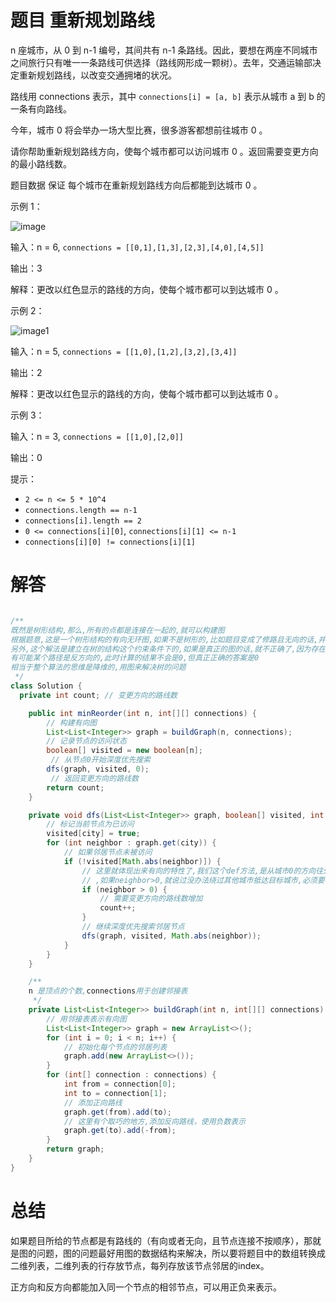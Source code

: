 # 题目 重新规划路线

n 座城市，从 0 到 n-1 编号，其间共有 n-1 条路线。因此，要想在两座不同城市之间旅行只有唯一一条路线可供选择（路线网形成一颗树）。去年，交通运输部决定重新规划路线，以改变交通拥堵的状况。

路线用 connections 表示，其中 ```connections[i] = [a, b]``` 表示从城市 a 到 b 的一条有向路线。

今年，城市 0 将会举办一场大型比赛，很多游客都想前往城市 0 。

请你帮助重新规划路线方向，使每个城市都可以访问城市 0 。返回需要变更方向的最小路线数。

题目数据 保证 每个城市在重新规划路线方向后都能到达城市 0 。

 

示例 1：


![image](https://github.com/Artemis-arch/Algorithm/assets/104710981/aa4b9e02-567f-415e-b2ab-f16655a97662)


输入：n = 6, ```connections = [[0,1],[1,3],[2,3],[4,0],[4,5]]```

输出：3

解释：更改以红色显示的路线的方向，使每个城市都可以到达城市 0 。

示例 2：

![image1](https://github.com/Artemis-arch/Algorithm/assets/104710981/056c487c-ad00-4456-be10-971e8faae2a9)


输入：n = 5, ```connections = [[1,0],[1,2],[3,2],[3,4]]```

输出：2

解释：更改以红色显示的路线的方向，使每个城市都可以到达城市 0 。

示例 3：

输入：n = 3, ```connections = [[1,0],[2,0]]```

输出：0
 

提示：

* ```2 <= n <= 5 * 10^4```
* ```connections.length == n-1```
* ```connections[i].length == 2```
* ```0 <= connections[i][0]```, ```connections[i][1] <= n-1```
* ```connections[i][0] != connections[i][1]```

# 解答

```java

/**
既然是树形结构,那么,所有的点都是连接在一起的,就可以构建图
根据题意,这是一个树形结构的有向无环图,如果不是树形的,比如题目变成了修路且无向的话,并查集就合适了,因为可能存在一个孤立的城市,跟任何城市可能都没关系
另外,这个解法是建立在树的结构这个约束条件下的,如果是真正的图的话,就不正确了,因为存在这么一种情况,所有节点其实都可以到达城市0,但是在深度遍历的过程中,
有可能某个路径是反方向的,此时计算的结果不会是0,但真正正确的答案是0
相当于整个算法的思维是降维的,用图来解决树的问题
 */
class Solution {
  private int count; // 变更方向的路线数

    public int minReorder(int n, int[][] connections) {
        // 构建有向图
        List<List<Integer>> graph = buildGraph(n, connections); 
        // 记录节点的访问状态
        boolean[] visited = new boolean[n]; 
         // 从节点0开始深度优先搜索
        dfs(graph, visited, 0);
         // 返回变更方向的路线数
        return count;
    }

    private void dfs(List<List<Integer>> graph, boolean[] visited, int city) {
        // 标记当前节点为已访问
        visited[city] = true; 
        for (int neighbor : graph.get(city)) {
            // 如果邻居节点未被访问
            if (!visited[Math.abs(neighbor)]) { 
                // 这里就体现出来有向的特性了,我们这个def方法,是从城市0的方向往外走的,因为整个结构是树(哪怕是多叉树,也不会有环的存在),因此从任意一个城市到达另一个城市,经过的城市是唯一的
                // ,如果neighbor>0,就说过没办法绕过其他城市抵达目标城市,必须要改路,因此count++
                if (neighbor > 0) {
                    // 需要变更方向的路线数增加
                    count++; 
                }
                // 继续深度优先搜索邻居节点
                dfs(graph, visited, Math.abs(neighbor)); 
            }
        }
    }

    /**
    n 是顶点的个数,connections用于创建邻接表
     */
    private List<List<Integer>> buildGraph(int n, int[][] connections) {
        // 用邻接表表示有向图
        List<List<Integer>> graph = new ArrayList<>(); 
        for (int i = 0; i < n; i++) {
            // 初始化每个节点的邻居列表
            graph.add(new ArrayList<>()); 
        }
        for (int[] connection : connections) {
            int from = connection[0];
            int to = connection[1];
            // 添加正向路线
            graph.get(from).add(to); 
            // 这里有个取巧的地方,添加反向路线，使用负数表示
            graph.get(to).add(-from);
        }
        return graph;
    }
}

```

# 总结

如果题目所给的节点都是有路线的（有向或者无向，且节点连接不按顺序），那就是图的问题，图的问题最好用图的数据结构来解决，所以要将题目中的数组转换成二维列表，二维列表的行存放节点，每列存放该节点邻居的index。

正方向和反方向都能加入同一个节点的相邻节点，可以用正负来表示。
